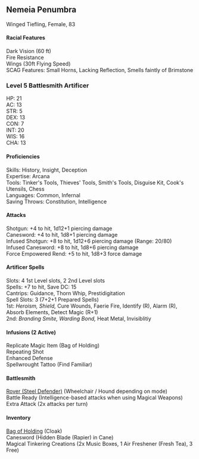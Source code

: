 ## Nemeia Penumbra
Winged Tiefling, Female, 83 

#### Racial Features
Dark Vision (60 ft) \
Fire Resistance \
Wings (30ft Flying Speed) \
SCAG Features: Small Horns, Lacking Reflection, Smells faintly of Brimstone

### Level 5 Battlesmith Artificer
HP: 21 \
AC: 13 \
STR: 5 \
DEX: 13 \
CON: 7 \
INT: 20 \
WIS: 16 \
CHA: 13

#### Proficiencies 
Skills: History, Insight, Deception \
Expertise: Arcana \
Tools: Tinker's Tools, Thieves' Tools, Smith's Tools, Disguise Kit, Cook's Utensils, Chess \
Languages: Common, Infernal \
Saving Throws: Constitution, Intelligence 

#### Attacks
Shotgun: +4 to hit, 1d12+1 piercing damage \
Canesword: +4 to hit, 1d8+1 piercing damage \
Infused Shotgun: +8 to hit, 1d12+6 piercing damage (Range: 20/80) \
Infused Canesword: +8 to hit, 1d8+6 piercing damage \
Force Empowered Rend: +5 to hit, 1d8+3 force damage

#### Artificer Spells
Slots: 4 1st Level slots, 2 2nd Level slots \
Spells: +7 to hit, Save DC: 15 \
Cantrips: Guidance, Thorn Whip, Prestidigitation \
Spell Slots: 3 (7+2+1 Prepared Spells) \
1st: *Heroism, Shield,* Cure Wounds, Faerie Fire, Identify (R), Alarm (R), Absorb Elements, Detect Magic (R+1) \
2nd: *Branding Smite, Warding Bond,* Heat Metal, Invisiblitiy

#### Infusions (2 Active)
Replicate Magic Item (Bag of Holding) \
Repeating Shot \
Enhanced Defense \
Spellwrought Tattoo (Find Familiar) 

#### Battlesmith
[Rover (Steel Defender)](https://github.com/DestinyVolt/D-D/blob/master/Penumbra/Rover.md) (Wheelchair / Hound depending on mode) \
Battle Ready (Intelligence-based attacks when using Magical Weapons) \
Extra Attack (2x attacks per turn)

#### Inventory
[Bag of Holding](google.com) (Cloak) \
Canesword (Hidden Blade (Rapier) in Cane) \
Magical Tinkering Creations (2x Music Boxes, 1 Air Freshener (Fresh Tea), 3 Free) 
